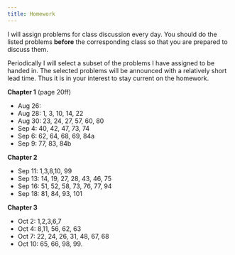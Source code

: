 ```yaml
---
title: Homework
---
```



I will assign problems for class discussion every day.  You should 
do the listed problems **before** the corresponding class so that you are prepared to
discuss them.

Periodically I will select a subset of the problems I have
assigned to be handed in.  The selected problems will be announced with a relatively short
lead time.  Thus it is in your interest to stay current on the homework.

**Chapter 1** (page 20ff)

- Aug 26: 
- Aug 28:  1, 3, 10, 14, 22
- Aug 30:  23, 24, 27,  57, 60, 80
- Sep  4:  40, 42, 47, 73, 74
- Sep  6:  62, 64, 68, 69, 84a
- Sep  9:  77, 83, 84b

**Chapter 2**

- Sep 11: 1,3,8,10, 99
- Sep 13: 14, 19, 27, 28, 43, 46, 75
- Sep 16: 51, 52, 58, 73, 76, 77, 94
- Sep 18: 81, 84, 93, 101

**Chapter 3**

- Oct 2: 1,2,3,6,7
- Oct 4: 8,11, 56, 62, 63
- Oct 7: 22, 24, 26, 31, 48, 67, 68
- Oct 10: 65, 66, 98, 99.
